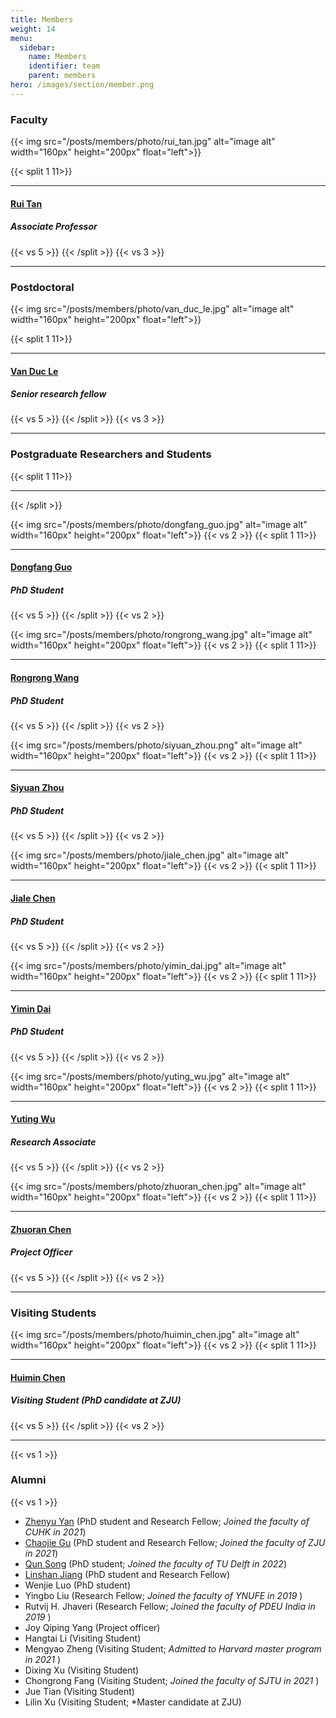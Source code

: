 ```yaml
---
title: Members
weight: 14
menu:
  sidebar:
    name: Members
    identifier: team
    parent: members
hero: /images/section/member.png
---
```

### Faculty

{{< img src="/posts/members/photo/rui_tan.jpg" alt="image alt" width="160px" height="200px" float="left">}}

{{< split 1 11>}}

---

#### [Rui Tan](https://ntuiot.xyz/posts/members/faculty/)

##### Associate Professor

{{< vs 5 >}}
{{< /split >}}
{{< vs 3 >}}

---

### Postdoctoral

{{< img src="/posts/members/photo/van_duc_le.jpg" alt="image alt" width="160px" height="200px" float="left">}}

{{< split 1 11>}}

---

#### [Van Duc Le](https://ntuiot.xyz/posts/members/staff/)

##### Senior research fellow

{{< vs 5 >}}
{{< /split >}}
{{< vs 3 >}}

---

### Postgraduate Researchers and Students


{{< split 1 11>}}

---

{{< /split >}}


{{< img src="/posts/members/photo/dongfang_guo.jpg" alt="image alt" width="160px" height="200px" float="left">}}
{{< vs 2 >}}
{{< split 1 11>}}

---

#### [Dongfang Guo](https://ntuiot.xyz/posts/members/phd/dongfang/)

##### PhD Student

{{< vs 5 >}}
{{< /split >}}
{{< vs 2 >}}

{{< img src="/posts/members/photo/rongrong_wang.jpg" alt="image alt" width="160px" height="200px" float="left">}}
{{< vs 2 >}}
{{< split 1 11>}}


---


#### [Rongrong Wang](https://ntuiot.xyz/posts/members/phd/rongrong/)

##### PhD Student

{{< vs 5 >}}
{{< /split >}}
{{< vs 2 >}}

{{< img src="/posts/members/photo/siyuan_zhou.png" alt="image alt" width="160px" height="200px" float="left">}}
{{< vs 2 >}}
{{< split 1 11>}}


---


#### [Siyuan Zhou](https://ntuiot.xyz/posts/members/phd/siyuan/)

##### PhD Student

{{< vs 5 >}}
{{< /split >}}
{{< vs 2 >}}

{{< img src="/posts/members/photo/jiale_chen.jpg" alt="image alt" width="160px" height="200px" float="left">}}
{{< vs 2 >}}
{{< split 1 11>}}


---


#### [Jiale Chen](https://ntuiot.xyz/posts/members/phd/jiale/)

##### PhD Student

{{< vs 5 >}}
{{< /split >}}
{{< vs 2 >}}

{{< img src="/posts/members/photo/yimin_dai.jpg" alt="image alt" width="160px" height="200px" float="left">}}
{{< vs 2 >}}
{{< split 1 11>}}


---


#### [Yimin Dai](https://ntuiot.xyz/posts/members/phd/yimin/)

##### PhD Student

{{< vs 5 >}}
{{< /split >}}
{{< vs 2 >}}

{{< img src="/posts/members/photo/yuting_wu.jpg" alt="image alt" width="160px" height="200px" float="left">}}
{{< vs 2 >}}
{{< split 1 11>}}


---


#### [Yuting Wu](https://ntuiot.xyz/posts/members/phd/yuting/)


##### Research Associate

{{< vs 5 >}}
{{< /split >}}
{{< vs 2 >}}

{{< img src="/posts/members/photo/zhuoran_chen.jpg" alt="image alt" width="160px" height="200px" float="left">}}
{{< vs 2 >}}
{{< split 1 11>}}


---


#### [Zhuoran Chen](https://ntuiot.xyz/posts/members/phd/zhuoran/)

##### Project Officer

{{< vs 5 >}}
{{< /split >}}
{{< vs 2 >}}

---


### Visiting Students

{{< img src="/posts/members/photo/huimin_chen.jpg" alt="image alt" width="160px" height="200px" float="left">}}
{{< vs 2 >}}
{{< split 1 11>}}

---

#### [Huimin Chen](https://ntuiot.xyz/posts/members/visit/huimin/)

##### Visiting Student (PhD candidate at ZJU)

{{< vs 5 >}}
{{< /split >}}
{{< vs 2 >}}


---
{{< vs 1 >}}
### Alumni
{{< vs 1 >}}
- [Zhenyu Yan](https://yanzhenyu.com/) (PhD student and Research Fellow; *Joined the faculty of CUHK in 2021*)   
- [Chaojie Gu](https://chaojiegu.github.io/) (PhD student and Research Fellow; *Joined the faculty of ZJU in 2021*)   
- [Qun Song](https://song-qun.github.io/) (PhD student; *Joined the faculty of TU Delft in 2022*)
- [Linshan Jiang](https://scholar.google.com.sg/citations?user=S01E5-cAAAAJ&hl=en) (PhD student and Research Fellow)
- Wenjie Luo (PhD student)
- Yingbo Liu (Research Fellow; *Joined the faculty of YNUFE in 2019* )
- Rutvij H. Jhaveri (Research Fellow; *Joined the faculty of PDEU India in 2019* )
- Joy Qiping Yang (Project officer)
- Hangtai Li (Visiting Student)
- Mengyao Zheng (Visiting Student; *Admitted to Harvard master program in 2021* )
- Dixing Xu (Visiting Student)
- Chongrong Fang (Visiting Student; *Joined the faculty of SJTU in 2021* )
- Jue Tian (Visiting Student)
- Lilin Xu (Visiting Student; *Master candidate at ZJU)
